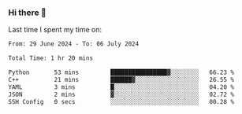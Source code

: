 ### Hi there 👋

<!--
**Grav1tum/Grav1tum** is a ✨ _special_ ✨ repository because its `README.md` (this file) appears on your GitHub profile.

Here are some ideas to get you started:

- 🔭 I’m currently working on ...
- 🌱 I’m currently learning ...
- 👯 I’m looking to collaborate on ...
- 🤔 I’m looking for help with ...
- 💬 Ask me about ...
- 📫 How to reach me: ...
- 😄 Pronouns: ...
- ⚡ Fun fact: ...
-->
Last time I spent my time on:
<!--START_SECTION:waka-->

```txt
From: 29 June 2024 - To: 06 July 2024

Total Time: 1 hr 20 mins

Python       53 mins         ████████████████▓░░░░░░░░   66.23 %
C++          21 mins         ██████▓░░░░░░░░░░░░░░░░░░   26.55 %
YAML         3 mins          █░░░░░░░░░░░░░░░░░░░░░░░░   04.20 %
JSON         2 mins          ▓░░░░░░░░░░░░░░░░░░░░░░░░   02.72 %
SSH Config   0 secs          ░░░░░░░░░░░░░░░░░░░░░░░░░   00.28 %
```

<!--END_SECTION:waka-->
